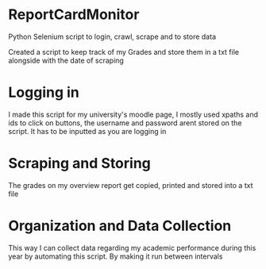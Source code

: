 # ReportCardMonitor
Python Selenium script to login, crawl, scrape and to store data

Created a script to keep track of my Grades and store them in a txt file
alongside with the date of scraping

# Logging in
I made this script for my university's moodle page, I mostly used xpaths and ids 
to click on buttons, the username and password arent stored on the script. It has to be
inputted as you are logging in

# Scraping and Storing
The grades on my overview report get copied, printed and stored into a txt file

# Organization and Data Collection
This way I can collect data regarding my academic performance during this year
by automating this script. By making it run between intervals


